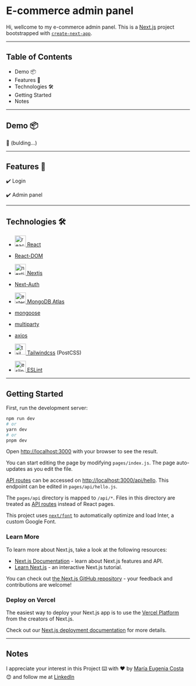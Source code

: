 # E-commerce admin panel

Hi, wellcome to my e-commerce admin panel. This is a [Next.js](https://nextjs.org/) project bootstrapped with [`create-next-app`](https://github.com/vercel/next.js/tree/canary/packages/create-next-app).

---

## Table of Contents

- Demo 📦
- Features 📢
- Technologies 🛠️
- Getting Started
- Notes

---

## Demo 📦

📌 (bulding...)

---

## Features 📢

✔️ Login

✔️ Admin panel

---

## Technologies 🛠️

- [<img width="30" height="30" src="https://img.icons8.com/plasticine/30/react.png" alt="react"/> React](https://react.dev/)

- [React-DOM](https://www.npmjs.com/package/react-dom)

- [<img width="30" height="30" src="https://img.icons8.com/fluency-systems-regular/30/nextjs.png" alt="nextjs"/> Nextjs](https://nextjs.org/)

- [Next-Auth](https://www.npmjs.com/package/next-auth)

- [<img width="30" height="30" src="https://img.icons8.com/external-tal-revivo-color-tal-revivo/30/external-mongodb-a-cross-platform-document-oriented-database-program-logo-color-tal-revivo.png" alt="external-mongodb-a-cross-platform-document-oriented-database-program-logo-color-tal-revivo"/> MongoDB Atlas](https://www.mongodb.com/atlas/database)

- [mongoose](https://mongoosejs.com/)

- [multiparty](https://www.npmjs.com/package/multiparty)

- [axios](https://axios-http.com/docs/intro)

- [<img width="30" height="30" src="https://img.icons8.com/color/30/tailwindcss.png" alt="tailwindcss"/> Tailwindcss](https://tailwindcss.com/) (PostCSS)

- [<img width="30" height="30" src="https://img.icons8.com/external-tal-revivo-color-tal-revivo/30/external-eslint-pluggable-and-configurable-linter-tool-for-identifying-and-reporting-on-patterns-in-javascript-logo-color-tal-revivo.png" alt="eslint pluggable and configurable linter tool for identifying and reporting on patterns in javascript"/> ESLint](https://eslint.org/)

---

## Getting Started

First, run the development server:

```bash
npm run dev
# or
yarn dev
# or
pnpm dev
```

Open [http://localhost:3000](http://localhost:3000) with your browser to see the result.

You can start editing the page by modifying `pages/index.js`. The page auto-updates as you edit the file.

[API routes](https://nextjs.org/docs/api-routes/introduction) can be accessed on [http://localhost:3000/api/hello](http://localhost:3000/api/hello). This endpoint can be edited in `pages/api/hello.js`.

The `pages/api` directory is mapped to `/api/*`. Files in this directory are treated as [API routes](https://nextjs.org/docs/api-routes/introduction) instead of React pages.

This project uses [`next/font`](https://nextjs.org/docs/basic-features/font-optimization) to automatically optimize and load Inter, a custom Google Font.

### Learn More

To learn more about Next.js, take a look at the following resources:

- [Next.js Documentation](https://nextjs.org/docs) - learn about Next.js features and API.
- [Learn Next.js](https://nextjs.org/learn) - an interactive Next.js tutorial.

You can check out [the Next.js GitHub repository](https://github.com/vercel/next.js/) - your feedback and contributions are welcome!

### Deploy on Vercel

The easiest way to deploy your Next.js app is to use the [Vercel Platform](https://vercel.com/new?utm_medium=default-template&filter=next.js&utm_source=create-next-app&utm_campaign=create-next-app-readme) from the creators of Next.js.

Check out our [Next.js deployment documentation](https://nextjs.org/docs/deployment) for more details.

---

## Notes

I appreciate your interest in this Project ⌨️ with ❤️ by [María Eugenia Costa](https://github.com/eugenia1984) 😊 and follow me at [LinkedIn](http://www.linkedin.com/in/maríaeugeniacosta)
